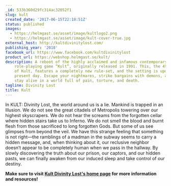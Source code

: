 ```yaml
---
_id: 533b360d29fc314ac32052f1
slug: kult
created_date: '2017-06-15T22:18:51Z'
status: published
images:
  - https://helmgast.se/asset/image/kultlogo2.png
  - https://helmgast.se/asset/image/kult-cover-true.jpg
external_host: http://kultdivinitylost.com/
publishing_year: '2018'
facebook_url: https://www.facebook.com/kultdivinitylost
product_url: https://webshop.helmgast.se/kult/
description: A reboot of the highly acclaimed and infamous contemporary horror
    role-playing game “Kult”, originally released in 1991. This, the 4th edition
    of Kult, features a completely new rule-set, and the setting is updated to
    present day. Escape your nightmares, strike bargains with demons, and try to
    stay alive in a world full of pain, torture, and death.
tagline: Divinity Lost
title: Kult
---
```

In KULT: Divinity Lost, the world around us is a lie. Mankind is trapped in an Illusion. We do not see the great citadels of Metropolis towering over our highest skyscrapers. We do not hear the screams from the forgotten cellar where hidden stairs take us to Inferno. We do not smell the blood and burnt flesh from those sacrificed to long forgotten Gods. But some of us see glimpses from beyond the veil. We have this strange feeling that something is not right—the ramblings of a madman in the subway seems to carry a hidden message, and, when thinking about it, our reclusive neighbor doesn’t appear to be completely human when we pass in the hallway. By slowly discovering the truth about our prison, our captors, and our hidden pasts, we can finally awaken from our induced sleep and take control of our destiny.

**Make sure to visit [Kult Divinity Lost's home page](https://kultdivinitylost.com) for more information and resources!**
